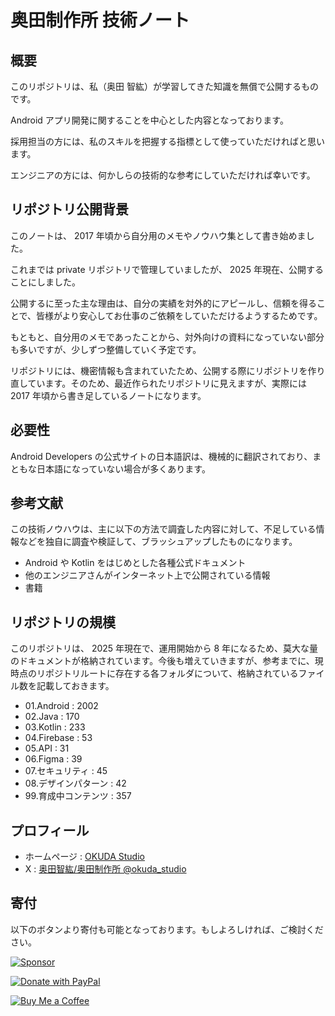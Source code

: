 # 奥田制作所 技術ノート

## 概要

このリポジトリは、私（奥田 智紘）が学習してきた知識を無償で公開するものです。

Android アプリ開発に関することを中心とした内容となっております。

採用担当の方には、私のスキルを把握する指標として使っていただければと思います。

エンジニアの方には、何かしらの技術的な参考にしていただければ幸いです。


## リポジトリ公開背景

このノートは、 2017 年頃から自分用のメモやノウハウ集として書き始めました。

これまでは private リポジトリで管理していましたが、 2025 年現在、公開することにしました。

公開するに至った主な理由は、自分の実績を対外的にアピールし、信頼を得ることで、皆様がより安心してお仕事のご依頼をしていただけるようするためです。

もともと、自分用のメモであったことから、対外向けの資料になっていない部分も多いですが、少しずつ整備していく予定です。

リポジトリには、機密情報も含まれていたため、公開する際にリポジトリを作り直しています。そのため、最近作られたリポジトリに見えますが、実際には 2017 年頃から書き足しているノートになります。


## 必要性

Android Developers の公式サイトの日本語訳は、機械的に翻訳されており、まともな日本語になっていない場合が多くあります。


## 参考文献

この技術ノウハウは、主に以下の方法で調査した内容に対して、不足している情報などを独自に調査や検証して、ブラッシュアップしたものになります。

- Android や Kotlin をはじめとした各種公式ドキュメント
- 他のエンジニアさんがインターネット上で公開されている情報
- 書籍


## リポジトリの規模

このリポジトリは、 2025 年現在で、運用開始から 8 年になるため、莫大な量のドキュメントが格納されています。今後も増えていきますが、参考までに、現時点のリポジトリルートに存在する各フォルダについて、格納されているファイル数を記載しておきます。

- 01.Android : 2002
- 02.Java : 170
- 03.Kotlin : 233
- 04.Firebase : 53
- 05.API : 31
- 06.Figma : 39
- 07.セキュリティ : 45
- 08.デザインパターン : 42
- 99.育成中コンテンツ : 357


## プロフィール

- ホームページ : [OKUDA Studio](https://sites.google.com/view/okuda0715biz/%E3%83%9B%E3%83%BC%E3%83%A0)
- X : [奥田智紘/奥田制作所 @okuda_studio](https://x.com/okuda_studio)


## 寄付

以下のボタンより寄付も可能となっております。もしよろしければ、ご検討ください。

<!-- GitHub Sponsors -->
[![Sponsor](https://img.shields.io/badge/Github%20Sponsor-💛-ebebeb?style=flat)](https://github.com/sponsors/okuda0715tech)

<!-- PayPal -->
[![Donate with PayPal](https://img.shields.io/badge/PayPal-💲-bedafa?logo=paypal&style=flat)](https://www.paypal.me/okudatomohiro)

<!-- Buy Me a Coffee -->
[![Buy Me a Coffee](https://img.shields.io/badge/Buy%20Me%20a%20Coffee-☕-FFDD00?style=flat)](https://buymeacoffee.com/okuda.tomohiro)


